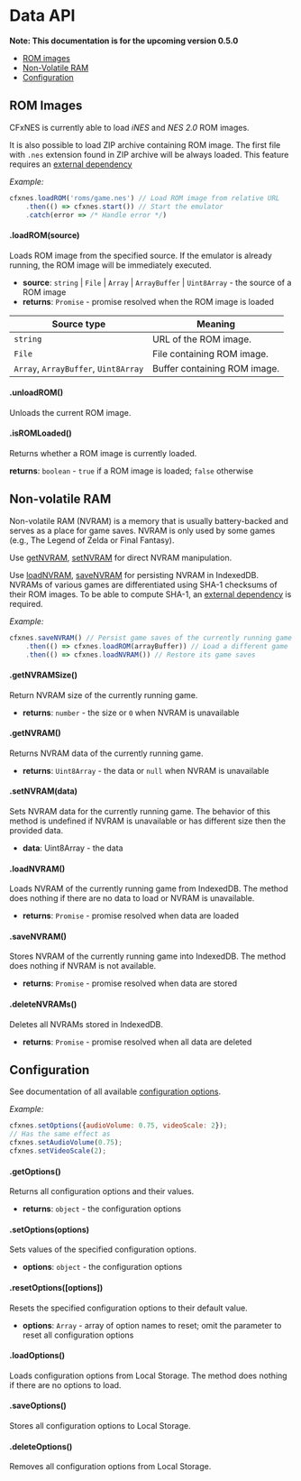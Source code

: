 
# Data API

**Note: This documentation is for the upcoming version 0.5.0**

- [ROM images](#user-content-rom-images)
- [Non-Volatile RAM](#user-content-non-volatile-ram)
- [Configuration](#user-content-configuration)

## ROM Images

CFxNES is currently able to load *iNES* and *NES 2.0* ROM images. 

It is also possible to load ZIP archive containing ROM image. The first file with `.nes` extension found in ZIP archive will be always loaded. This feature requires an [external dependency](api.md#user-content-external-dependencies)

*Example:*

``` javascript
cfxnes.loadROM('roms/game.nes') // Load ROM image from relative URL
    .then(() => cfxnes.start()) // Start the emulator
    .catch(error => /* Handle error */)
```

#### .loadROM(source)

Loads ROM image from the specified source. If the emulator is already running, the ROM image will be immediately executed.

- **source**: `string` | `File` | `Array` | `ArrayBuffer` | `Uint8Array` - the source of a ROM image
- **returns**: `Promise` - promise resolved when the ROM image is loaded

| Source type   | Meaning |
|---------------|---------|
| `string`      | URL of the ROM image. |
| `File`        | File containing ROM image. |
| `Array`, `ArrayBuffer`, `Uint8Array` | Buffer containing ROM image. |

#### .unloadROM()

Unloads the current ROM image.

#### .isROMLoaded()

Returns whether a ROM image is currently loaded.

**returns**: `boolean` - `true` if a ROM image is loaded; `false` otherwise

## Non-volatile RAM

Non-volatile RAM (NVRAM) is a memory that is usually battery-backed and serves as a place for game saves. NVRAM is only used by some games (e.g., The Legend of Zelda or Final Fantasy).

Use [getNVRAM](#user-content-getnvram), [setNVRAM](#user-content-setnvram) for direct NVRAM manipulation. 

Use [loadNVRAM](#user-content-loadnvram), [saveNVRAM](#user-content-savenvram) for persisting NVRAM in IndexedDB. NVRAMs of various games are differentiated using SHA-1 checksums of their ROM images. To be able to compute SHA-1, an [external dependency](api.md#user-content-external-dependencies) is required.

*Example:*
``` javascript
cfxnes.saveNVRAM() // Persist game saves of the currently running game
    .then(() => cfxnes.loadROM(arrayBuffer)) // Load a different game
    .then(() => cfxnes.loadNVRAM()) // Restore its game saves 
```

#### .getNVRAMSize()

Return NVRAM size of the currently running game.

- **returns**: `number` - the size or `0` when NVRAM is unavailable

#### .getNVRAM()

Returns NVRAM data of the currently running game.

- **returns**: `Uint8Array` - the data or `null` when NVRAM is unavailable

#### .setNVRAM(data)

Sets NVRAM data for the currently running game. The behavior of this method is undefined if NVRAM is unavailable or has different size then the provided data.

- **data**: Uint8Array - the data

#### .loadNVRAM()

Loads NVRAM of the currently running game from IndexedDB. The method does nothing if there are no data to load or NVRAM is unavailable.

- **returns**: `Promise` - promise resolved when data are loaded

#### .saveNVRAM()

Stores NVRAM of the currently running game into IndexedDB. The method does nothing if NVRAM is not available.

- **returns**: `Promise` - promise resolved when data are stored

#### .deleteNVRAMs()

Deletes all NVRAMs stored in IndexedDB.

- **returns**: `Promise` - promise resolved when all data are deleted

## Configuration

See documentation of all available [configuration options](api.md#user-content-options-and-methods).

*Example:*
``` javascript
cfxnes.setOptions({audioVolume: 0.75, videoScale: 2});
// Has the same effect as
cfxnes.setAudioVolume(0.75);
cfxnes.setVideoScale(2);
```

#### .getOptions()

Returns all configuration options and their values.

- **returns**: `object` - the configuration options

#### .setOptions(options)

Sets values of the specified configuration options.

- **options**: `object` - the configuration options

#### .resetOptions([options])

Resets the specified configuration options to their default value.

- **options**: `Array`  - array of option names to reset; omit the parameter to reset all configuration options

#### .loadOptions()

Loads configuration options from Local Storage. The method does nothing if there are no options to load.

#### .saveOptions()

Stores all configuration options to Local Storage.

#### .deleteOptions()

Removes all configuration options from Local Storage.
